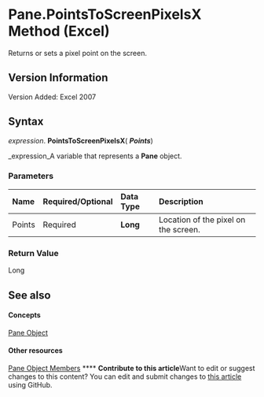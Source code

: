
# Pane.PointsToScreenPixelsX Method (Excel)

Returns or sets a pixel point on the screen.


## Version Information

Version Added: Excel 2007 


## Syntax

 _expression_. **PointsToScreenPixelsX**( **_Points_**)

 _expression_A variable that represents a  **Pane** object.


### Parameters



|**Name**|**Required/Optional**|**Data Type**|**Description**|
|:-----|:-----|:-----|:-----|
|Points|Required| **Long**|Location of the pixel on the screen.|

### Return Value

Long


## See also


#### Concepts


 [Pane Object](9064bb89-d08c-bbd3-3c0f-77a39586bbbb.md)
#### Other resources


 [Pane Object Members](a466bdba-1991-9ee0-c25a-906c034fcc8f.md)
****   **Contribute to this article**Want to edit or suggest changes to this content? You can edit and submit changes to  [this article](https://github.com/jhershey00/VBA_Excel_Test/OpenXMLCon/articles/38336ba4-0e2d-f8dc-29b1-184b7663f490.md) using GitHub.

